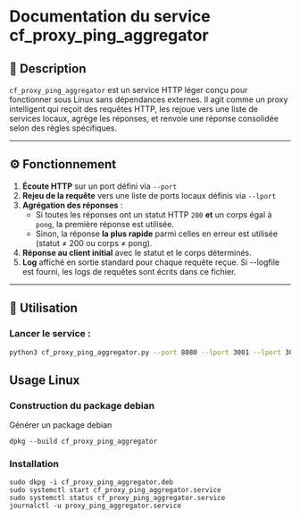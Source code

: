 # Documentation du service cf_proxy_ping_aggregator

## 🧠 Description

`cf_proxy_ping_aggregator` est un service HTTP léger conçu pour fonctionner sous Linux sans dépendances externes. Il agit comme un proxy intelligent qui reçoit des requêtes HTTP, les rejoue vers une liste de services locaux, agrège les réponses, et renvoie une réponse consolidée selon des règles spécifiques.

---

## ⚙️ Fonctionnement

1. **Écoute HTTP** sur un port défini via `--port`  
2. **Rejeu de la requête** vers une liste de ports locaux définis via `--lport`  
3. **Agrégation des réponses** :
   - Si toutes les réponses ont un statut HTTP `200` **et** un corps égal à `pong`, la première réponse est utilisée.
   - Sinon, la réponse **la plus rapide** parmi celles en erreur est utilisée (statut ≠ 200 ou corps ≠ pong).
4. **Réponse au client initial** avec le statut et le corps déterminés.
5. **Log** affiché en sortie standard pour chaque requête reçue. Si --logfile est fourni, les logs de requêtes sont écrits dans ce fichier.

---

## 🚀 Utilisation

### Lancer le service :

```bash
python3 cf_proxy_ping_aggregator.py --port 8080 --lport 3001 --lport 3002 --lport 3000 --logfile /var/log/cf_proxy_ping_aggregator.log
```

## Usage Linux

### Construction du package debian
Générer un package debian
```
dpkg --build cf_proxy_ping_aggregator
```

### Installation
```
sudo dkpg -i cf_proxy_ping_aggregator.deb
sudo systemctl start cf_proxy_ping_aggregator.service
sudo systemctl status cf_proxy_ping_aggregator.service
journalctl -u proxy_ping_aggregator.service
```